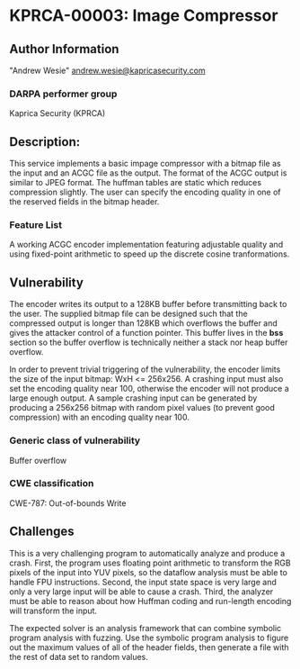 # KPRCA-00003: Image Compressor

## Author Information

"Andrew Wesie" <andrew.wesie@kapricasecurity.com>

### DARPA performer group
Kaprica Security (KPRCA)

## Description:

This service implements a basic impage compressor with a bitmap file as the 
input and an ACGC file as the output. The format of the ACGC output is similar
to JPEG format. The huffman tables are static which reduces compression
slightly. The user can specify the encoding quality in one of the reserved
fields in the bitmap header. 

### Feature List

A working ACGC encoder implementation featuring adjustable quality and using 
fixed-point arithmetic to speed up the discrete cosine tranformations. 

## Vulnerability

The encoder writes its output to a 128KB buffer before transmitting back to the 
user. The supplied bitmap file can be designed such that the compressed output 
is longer than 128KB which overflows the buffer and gives the attacker control 
of a function pointer. This buffer lives in the __bss__ section so the buffer 
overflow is technically neither a stack nor heap buffer overflow.

In order to prevent trivial triggering of the vulnerability, the encoder limits 
the size of the input bitmap: WxH <= 256x256. A crashing input must also set 
the encoding quality near 100, otherwise the encoder will not produce a large 
enough output. A sample crashing input can be generated by producing a 256x256 
bitmap with random pixel values (to prevent good compression) with an encoding 
quality near 100.

### Generic class of vulnerability

Buffer overflow

### CWE classification

CWE-787: Out-of-bounds Write

## Challenges

This is a very challenging program to automatically analyze and produce a 
crash. First, the program uses floating point arithmetic to transform the RGB 
pixels of the input into YUV pixels, so the dataflow analysis must be able to 
handle FPU instructions. Second, the input state space is very large and only a 
very large input will be able to cause a crash. Third, the analyzer must be 
able to reason about how Huffman coding and run-length encoding will transform 
the input.

The expected solver is an analysis framework that can combine symbolic program 
analysis with fuzzing. Use the symbolic program analysis to figure out the 
maximum values of all of the header fields, then generate a file with the rest 
of data set to random values.
